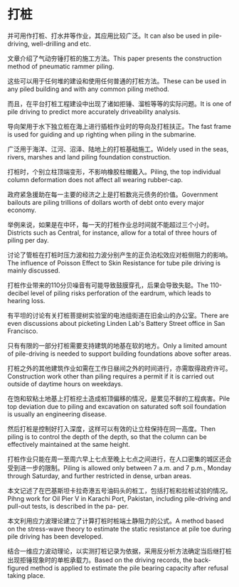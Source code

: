 # 打桩

<p><span class="chinese">并可用作打桩、打水井等作业，其应用比较广泛。</span><span class="english">It can also be used in pile-driving, well-drilling and etc.</span></p>

<p><span class="chinese">文章介绍了气动夯锤打桩的施工方法。</span><span class="english">This paper presents the construction method of pneumatic rammer piling.</span></p>

<p><span class="chinese">这些可以用于任何堆的建设和使用任何普通的打桩方法。</span><span class="english">These can be used in any piled building and with any common piling method.</span></p>

<p><span class="chinese">而且，在平台打桩工程建设中出现了诸如拒锤、溜桩等等的实际问题。</span><span class="english">It is one of pile driving to predict more accurately driveability analysis.</span></p>

<p><span class="chinese">导向架用于水下独立桩在海上进行插桩作业时的导向及打桩扶正。</span><span class="english">The fast frame is used for guiding and up righting when piling in the submarine.</span></p>

<p><span class="chinese">广泛用于海洋、江河、沼泽、陆地上的打桩基础施工。</span><span class="english">Widely used in the seas, rivers, marshes and land piling foundation construction.</span></p>

<p><span class="chinese">打桩时，个别立柱顶端变形，不影响橡胶柱帽戴入。</span><span class="english">Piling, the top individual column deformation does not affect all wearing rubber-cap.</span></p>

<p><span class="chinese">政府紧急援助在每一主要的经济之上是打桩数兆元债务的价值。</span><span class="english">Government bailouts are piling trillions of dollars worth of debt onto every major economy.</span></p>

<p><span class="chinese">举例来说，如果是在中环，每一天的打桩作业总时间就不能超过三个小时。</span><span class="english">Districts such as Central, for instance, allow for a total of three hours of piling per day.</span></p>

<p><span class="chinese">讨论了管桩在打桩时压力波和拉力波分别产生的正负泊松效应对桩侧阻力的影响。</span><span class="english">The influence of Poisson Effect to Skin Resistance for tube pile driving is mainly discussed.</span></p>

<p><span class="chinese">打桩作业带来的110分贝噪音有可能导致鼓膜穿孔，后果会导致失聪。</span><span class="english">The 110-decibel level of piling risks perforation of the eardrum, which leads to hearing loss.</span></p>

<p><span class="chinese">有平坦的讨论有关打桩菩提树实验室的电池组街道在旧金山的办公室。</span><span class="english">There are even discussions about picketing Linden Lab's Battery Street office in San Francisco.</span></p>

<p><span class="chinese">只有有限的一部分打桩需要支持建筑的地基在软的地方。</span><span class="english">Only a limited amount of pile-driving is needed to support building foundations above softer areas.</span></p>

<p><span class="chinese">打桩之外的其他建筑作业如需在工作日昼间之外的时间进行，亦需取得政府许可。</span><span class="english">Construction work other than piling requires a permit if it is carried out outside of daytime hours on weekdays.</span></p>

<p><span class="chinese">在饱和软粘土地基上打桩挖土造成桩顶偏移的情况，是累见不鲜的工程病害。</span><span class="english">Pile top deviation due to piling and excavation on saturated soft soil foundation is usually an engineering disease.</span></p>

<p><span class="chinese">然后打桩是控制好打入深度，这样可以有效的让立柱保持在同一高度。</span><span class="english">Then piling is to control the depth of the depth, so that the column can be effectively maintained at the same height.</span></p>

<p><span class="chinese">打桩作业只能在周一至周六早上七点至晚上七点之间进行，在人口密集的城区还会受到进一步的限制。</span><span class="english">Piling is allowed only between 7 a.m. and 7 p.m., Monday through Saturday, and further restricted in dense, urban areas.</span></p>

<p><span class="chinese">本文记述了在巴基斯坦卡拉奇港五号油码头的桩工，包括打桩和拉桩试验的情况。</span><span class="english">Pihng work for Oil Pier V in Karachi Port, Pakistan, including pile-driving and pull-out tests, is described in the pa- per.</span></p>

<p><span class="chinese">本文利用应力波理论建立了计算打桩时桩端土静阻力的公式。</span><span class="english">A method based on the stress-wave theory to estimate the static resistance at pile toe during pile driving has been developed.</span></p>

<p><span class="chinese">结合一维应力波动理论，以实测打桩记录为依据，采用反分析方法确定当后继打桩出现拒锤现象时的单桩承载力。</span><span class="english">Based on the driving records, the back-figured method is applied to estimate the pile bearing capacity after refusal taking place.</span></p>

